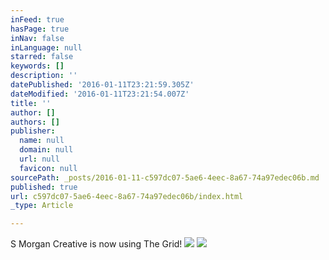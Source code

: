 ```yaml
---
inFeed: true
hasPage: true
inNav: false
inLanguage: null
starred: false
keywords: []
description: ''
datePublished: '2016-01-11T23:21:59.305Z'
dateModified: '2016-01-11T23:21:54.007Z'
title: ''
author: []
authors: []
publisher:
  name: null
  domain: null
  url: null
  favicon: null
sourcePath: _posts/2016-01-11-c597dc07-5ae6-4eec-8a67-74a97edec06b.md
published: true
url: c597dc07-5ae6-4eec-8a67-74a97edec06b/index.html
_type: Article

---
```

S Morgan Creative is now using The Grid!
![](https://the-grid-user-content.s3-us-west-2.amazonaws.com/c6fc035b-fafb-4734-b7d0-632151861638.jpg)
![](https://the-grid-user-content.s3-us-west-2.amazonaws.com/a4aa5a03-007e-4f6b-8306-51a182b336dd.jpg)